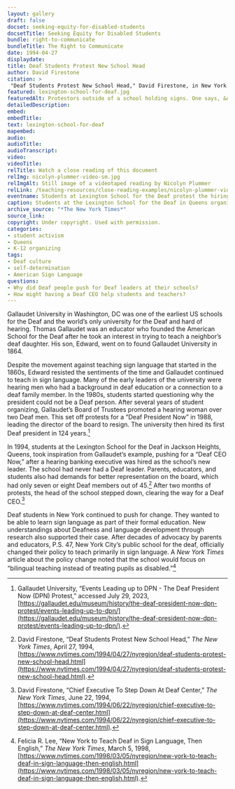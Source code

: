 ```yaml
--- 
layout: gallery
draft: false
docset: seeking-equity-for-disabled-students
docsetTitle: Seeking Equity for Disabled Students
bundle: right-to-communicate
bundleTitle: The Right to Communicate
date: 1994-04-27
displaydate: 
title: Deaf Students Protest New School Head
author: David Firestone
citation: >
 "Deaf Students Protest New School Head," David Firestone, in New York City Civil Rights History Project, Accessed: [Month Day, Year], https://nyccivilrightshistory.org/gallery/lexington-school-for-deaf.
featured: lexington-school-for-deaf.jpg
featuredAlt: Protestors outside of a school holding signs. One says, &quot;Deaf CEO Now!&quot;
detailedDescription: 
embed: 
embedTitle: 
text: lexington-school-for-deaf
mapembed: 
audio: 
audioTitle: 
audioTranscript: 
video: 
videoTitle: 
relTitle: Watch a close reading of this document
relImg: nicolyn-plummer-video-sm.jpg
relImgAlt: Still image of a videotaped reading by Nicolyn Plummer
relLink: /teaching-resources/close-reading-examples/nicolyn-plummer-video/
eventname: Students at Lexington School for the Deaf protest the hiring of a non-Deaf leader.
caption: Students at the Lexington School for the Deaf in Queens organized to demand a Deaf principal for their school.
archive_source: "*The New York Times*"
source_link: 
copyright: Under copyright. Used with permission.
categories: 
- student activism
- Queens
- K-12 organizing
tags: 
- Deaf culture
- self-determination
- American Sign Language
questions: 
- Why did Deaf people push for Deaf leaders at their schools? 
- How might having a Deaf CEO help students and teachers?
--- 
```


Gallaudet University in Washington, DC was one of the earliest US schools for the Deaf and the world’s only university for the Deaf and hard of hearing. Thomas Gallaudet was an educator who founded the American School for the Deaf after he took an interest in trying to teach a neighbor’s deaf daughter. His son, Edward, went on to found Gallaudet University in 1864.

Despite the movement against teaching sign language that started in the 1860s, Edward resisted the sentiments of the time and Gallaudet continued to teach in sign language. Many of the early leaders of the university were hearing men who had a background in deaf education or a connection to a deaf family member. In the 1980s, students started questioning why the president could not be a Deaf person. After several years of student organizing, Gallaudet’s  Board of Trustees promoted a hearing woman over two Deaf men. This set off protests for a “Deaf President Now” in 1988, leading the director of the board to resign. The university then hired its first Deaf president in 124 years.[^1]

In 1994, students at the Lexington School for the Deaf in Jackson Heights, Queens, took inspiration from Gallaudet’s example, pushing for a “Deaf CEO Now,” after a hearing banking executive was hired as the school’s new leader. The school had never had a Deaf leader. Parents, educators, and students also had demands for better representation on the board, which had only seven or eight Deaf members out of 45.[^2] After two months of protests, the head of the school stepped down, clearing the way for a Deaf CEO.[^3]

Deaf students in New York continued to push for change. They wanted to be able to learn sign language as part of their formal education. New understandings about Deafness and language development through research also supported their case. After decades of advocacy by parents and educators, P.S. 47, New York City’s public school for the deaf, officially changed their policy to teach primarily in sign language. A *New York Times* article about the policy change noted that the school would focus on “bilingual teaching instead of treating pupils as disabled.”[^4]

[^1]: Gallaudet University, “Events Leading up to DPN - The Deaf President Now (DPN) Protest,” accessed July 29, 2023, [https://gallaudet.edu/museum/history/the-deaf-president-now-dpn-protest/events-leading-up-to-dpn/](https://gallaudet.edu/museum/history/the-deaf-president-now-dpn-protest/events-leading-up-to-dpn/).

[^2]: David Firestone, “Deaf Students Protest New School Head,” *The New York Times*, April 27, 1994, [https://www.nytimes.com/1994/04/27/nyregion/deaf-students-protest-new-school-head.html](https://www.nytimes.com/1994/04/27/nyregion/deaf-students-protest-new-school-head.html).

[^3]: David Firestone, “Chief Executive To Step Down At Deaf Center,” *The New York Times*, June 22, 1994, [https://www.nytimes.com/1994/06/22/nyregion/chief-executive-to-step-down-at-deaf-center.html](https://www.nytimes.com/1994/06/22/nyregion/chief-executive-to-step-down-at-deaf-center.html).

[^4]: Felicia R. Lee,  “New York to Teach Deaf in Sign Language, Then English,” *The New York Times*, March 5, 1998, [https://www.nytimes.com/1998/03/05/nyregion/new-york-to-teach-deaf-in-sign-language-then-english.html](https://www.nytimes.com/1998/03/05/nyregion/new-york-to-teach-deaf-in-sign-language-then-english.html).
